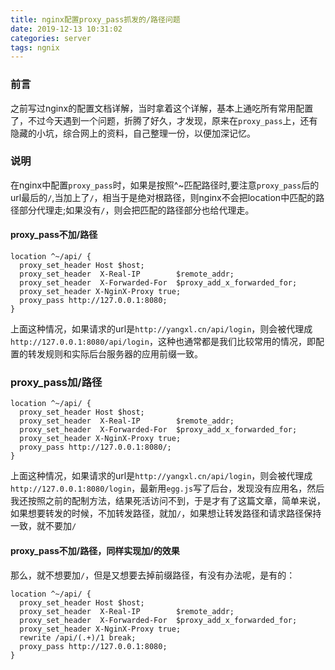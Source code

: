```yaml
---
title: nginx配置proxy_pass抓发的/路径问题
date: 2019-12-13 10:31:02
categories: server
tags: ngnix
---
```


### 前言

之前写过nginx的配置文档详解，当时拿着这个详解，基本上通吃所有常用配置了，不过今天遇到一个问题，折腾了好久，才发现，原来在`proxy_pass`上，还有隐藏的小坑，综合网上的资料，自己整理一份，以便加深记忆。

### 说明

在nginx中配置`proxy_pass`时，如果是按照^~匹配路径时,要注意`proxy_pass`后的url最后的`/`,当加上了`/`，相当于是绝对根路径，则nginx不会把location中匹配的路径部分代理走;如果没有`/`，则会把匹配的路径部分也给代理走。

#### proxy_pass不加/路径

```
location ^~/api/ {
  proxy_set_header Host $host;
  proxy_set_header  X-Real-IP        $remote_addr;
  proxy_set_header  X-Forwarded-For  $proxy_add_x_forwarded_for;
  proxy_set_header X-NginX-Proxy true;
  proxy_pass http://127.0.0.1:8080;
}
```

上面这种情况，如果请求的url是`http://yangxl.cn/api/login`，则会被代理成`http://127.0.0.1:8080/api/login`，这种也通常都是我们比较常用的情况，即配置的转发规则和实际后台服务器的应用前缀一致。

### proxy_pass加/路径

```
location ^~/api/ {
  proxy_set_header Host $host;
  proxy_set_header  X-Real-IP        $remote_addr;
  proxy_set_header  X-Forwarded-For  $proxy_add_x_forwarded_for;
  proxy_set_header X-NginX-Proxy true;
  proxy_pass http://127.0.0.1:8080/;
}
```

上面这种情况，如果请求的url是`http://yangxl.cn/api/login`，则会被代理成`http://127.0.0.1:8080/login`，最新用`egg.js`写了后台，发现没有应用名，然后我还按照之前的配制方法，结果死活访问不到，于是才有了这篇文章，简单来说，如果想要转发的时候，不加转发路径，就加`/`，如果想让转发路径和请求路径保持一致，就不要加`/`

#### proxy_pass不加/路径，同样实现加/的效果

那么，就不想要加`/`，但是又想要去掉前缀路径，有没有办法呢，是有的：

```
location ^~/api/ {
  proxy_set_header Host $host;
  proxy_set_header  X-Real-IP        $remote_addr;
  proxy_set_header  X-Forwarded-For  $proxy_add_x_forwarded_for;
  proxy_set_header X-NginX-Proxy true;
  rewrite /api/(.+)/1 break; 
  proxy_pass http://127.0.0.1:8080;
}
```
